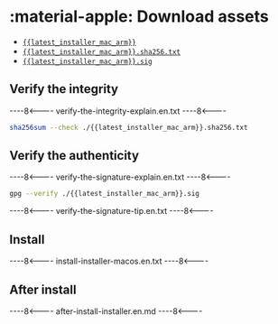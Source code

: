 # :material-apple: Download assets
    
* [`{{latest_installer_mac_arm}}`](https://github.com/selfcustody/krux-installer/releases/download/{{latest_installer}}/{{latest_installer_mac_arm}})
* [`{{latest_installer_mac_arm}}.sha256.txt`](https://github.com/selfcustody/krux-installer/releases/download/{{latest_installer}}/{{latest_installer_mac_arm}}.sha256.txt)
* [`{{latest_installer_mac_arm}}.sig`](https://github.com/selfcustody/krux-installer/releases/download/{{latest_installer}}/{{latest_installer_mac_arm}}.sig)

## Verify the integrity

----8<----
verify-the-integrity-explain.en.txt
----8<----

```bash
sha256sum --check ./{{latest_installer_mac_arm}}.sha256.txt
```
    
## Verify the authenticity

----8<----
verify-the-signature-explain.en.txt
----8<----

```bash
gpg --verify ./{{latest_installer_mac_arm}}.sig
```
    
----8<----
verify-the-signature-tip.en.txt
----8<----

## Install

----8<----
install-installer-macos.en.txt
----8<----

## After install

----8<----
after-install-installer.en.md
----8<----
